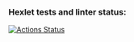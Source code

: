 ### Hexlet tests and linter status:
[![Actions Status](https://github.com/yuranev-ek/frontend-project-lvl1/workflows/hexlet-check/badge.svg)](https://github.com/yuranev-ek/frontend-project-lvl1/actions)